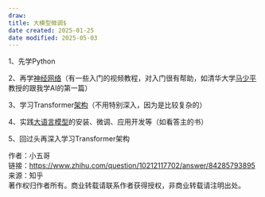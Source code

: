 ```yaml
---
draw:
title: 大模型微调$
date created: 2025-01-25
date modified: 2025-05-03
---
```


1、先学Python

2、再学[神经网络](https://zhida.zhihu.com/search?content_id=709971861&content_type=Answer&match_order=1&q=%E7%A5%9E%E7%BB%8F%E7%BD%91%E7%BB%9C&zhida_source=entity)（有一些入门的视频教程，对入门很有帮助，如清华大学[马少平](https://zhida.zhihu.com/search?content_id=709971861&content_type=Answer&match_order=1&q=%E9%A9%AC%E5%B0%91%E5%B9%B3&zhida_source=entity)教授的跟我学AI的第一篇）

3、学习Transformer[架构](https://zhida.zhihu.com/search?content_id=709971861&content_type=Answer&match_order=1&q=%E6%9E%B6%E6%9E%84&zhida_source=entity)（不用特别深入，因为是比较复杂的）

4、实践[大语言模型](https://zhida.zhihu.com/search?content_id=709971861&content_type=Answer&match_order=1&q=%E5%A4%A7%E8%AF%AD%E8%A8%80%E6%A8%A1%E5%9E%8B&zhida_source=entity)的安装、微调、应用开发等（如看答主的书）

5、回过头再深入学习Transformer架构

  
  

作者：小五哥  
链接：https://www.zhihu.com/question/10212117702/answer/84285793895  
来源：知乎  
著作权归作者所有。商业转载请联系作者获得授权，非商业转载请注明出处。
